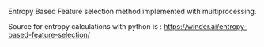 Entropy Based Feature selection method implemented with multiprocessing.

Source for entropy calculations with python is : https://winder.ai/entropy-based-feature-selection/

